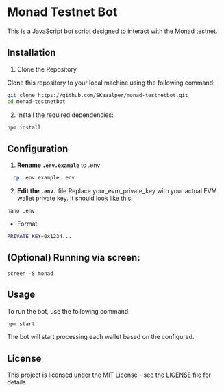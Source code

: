 # Monad Testnet Bot

This is a JavaScript bot script designed to interact with the Monad testnet.

## Installation

1. Clone the Repository

Clone this repository to your local machine using the following command:

```bash
git clone https://github.com/SKaaalper/monad-testnetbot.git
cd monad-testnetbot
```

2. Install the required dependencies:

```bash
npm install
```

## Configuration

1.  **Rename `.env.example`** to .env

```bash
  cp .env.example .env
```

2. **Edit the `.env.`** file
   Replace your_evm_private_key with your actual EVM wallet private key. It should look like this:
```
nano .env
```
   - Format:
```bash
PRIVATE_KEY=0x1234...
```
## (Optional) Running via screen:
```
screen -S monad
```

## Usage

To run the bot, use the following command:

```bash
npm start
```

The bot will start processing each wallet based on the configured.

## License

This project is licensed under the MIT License - see the [LICENSE](LICENSE) file for details.
